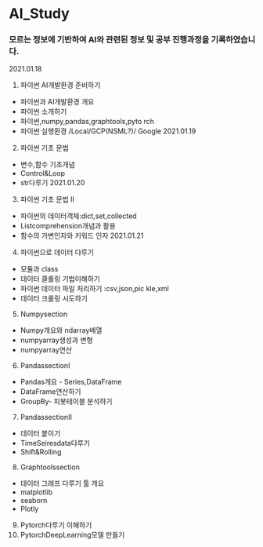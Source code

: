 # AI_Study
### 모르는 정보에 기반하여 AI와 관련된 정보 및 공부 진행과정을 기록하였습니다.  
2021.01.18
1. 파이썬 AI개발환경 준비하기
- 파이썬과 AI개발환경 개요
- 파이썬 소개하기
- 파이썬,numpy,pandas,graphtools,pyto
rch
- 파이썬 실행환경 /Local/GCP(NSML?)/
Google
2021.01.19
2. 파이썬 기초 문법
- 변수,함수 기초개념
- Control&Loop
- str다루기
2021.01.20
3. 파이썬 기초 문법 II
- 파이썬의 데이터객체:dict,set,collected
- Listcomprehension개념과 활용
- 함수의 가변인자와 키워드 인자
2021.01.21
4. 파이썬으로 데이터 다루기
- 모듈과 class
- 데이터 클롤링 기법이해하기
- 파이썬 데이터 파일 처리하기 :csv,json,pic
kle,xml
- 데이터 크롤링 시도하기
5. Numpysection
- Numpy개요와 ndarray배열
- numpyarray생성과 변형
- numpyarray연산
6. PandassectionI
- Pandas개요 - Series,DataFrame
- DataFrame연산하기
- GroupBy- 피봇테이블 분석하기
7. PandassectionII
- 데이터 붙이기
- TimeSeiresdata다루기
- Shift&Rolling
8. Graphtoolssection
- 데이터 그래프 다루기 툴 개요
- matplotlib
- seaborn
- Plotly
9. Pytorch다루기 이해하기
10. PytorchDeepLearning모델 만들기
